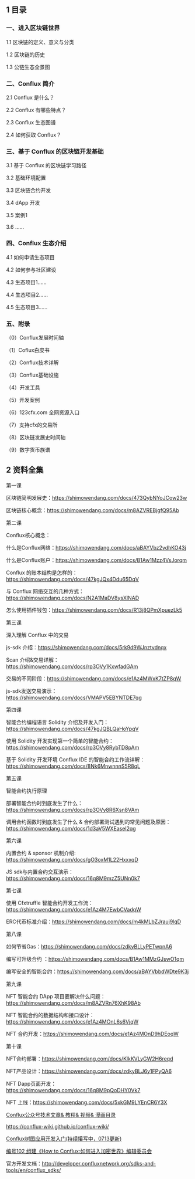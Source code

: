 ## 1 目录

### 一、进入区块链世界

1.1 区块链的定义、意义与分类

1.2 区块链的历史

1.3 公链生态全景图

### 二、Conflux 简介

2.1 Conflux 是什么？

2.2 Conflux 有哪些特点？

2.3 Conflux 生态图谱

2.4 如何获取 Conflux？

### 三、基于 Conflux 的区块链开发基础

3.1 基于 Conflux 的区块链学习路径

3.2 基础环境配置

3.3 区块链合约开发

3.4 dApp 开发

3.5 案例1

3.6 ……

### 四、Conflux 生态介绍

4.1 如何申请生态项目

4.2 如何参与社区建设

4.3 生态项目1……

4.4 生态项目2……

4.5 生态项目3……

### 五、附录

（0）Conflux发展时间轴

（1）Coflux白皮书

（2）Conflux技术详解

（3）Conflux基础设施

（4）开发工具

（5）开发案例

（6）123cfx.com 全网资源入口

（7）支持cfx的交易所

（8）区块链发展史时间轴

（9）数字货币族谱

## 2 资料全集

第一课

区块链简明发展史：https://shimowendang.com/docs/473QybNYoJCow23w

区块链核心概念：https://shimowendang.com/docs/m8AZVREBjgfQ95Ab

第二课

Conflux核心概念： 

什么是Conflux网络：https://shimowendang.com/docs/aBAYVbz2vdhKO43j

什么是Conflux账户：https://shimowendang.com/docs/B1Aw1Mzz4VsJorqm

Conflux 的账本结构是怎样的：https://shimowendang.com/docs/47kgJQx4Ddu65DqV

与 Conflux 网络交互的几种方式：https://shimowendang.com/docs/N2A1MaDV8ysXlNAD

怎么使用插件钱包：https://shimowendang.com/docs/R13j8QPmXpuezLk5

第三课

深入理解 Conflux 中的交易

js-sdk 介绍：https://shimowendang.com/docs/5rk9d9WJnztvdnqx

Scan 介绍&交易详解：https://shimowendang.com/docs/rp3OVy1KxwfadGAm

交易的不同阶段：https://shimowendang.com/docs/e1Az4MWxK7tZP8qW

js-sdk发送交易演示：https://shimowendang.com/docs/VMAPV5EBYNTDE7qg

第四课

智能合约编程语言 Solidity 介绍及开发入门：https://shimowendang.com/docs/47kgJQBLQaHoYpqV

使用 Solidity 开发实现第一个简单的智能合约：https://shimowendang.com/docs/rp3OVy8RybTD8pAm

基于 Solidity 开发环境 Conflux IDE 的智能合约工作流详解：https://shimowendang.com/docs/8Nk6MnwnnnS5R8qL

第五课

智能合约执行原理

部署智能合约时到底发生了什么：https://shimowendang.com/docs/rp3OVy8R6Xsn8VAm

调用合约函数时到底发生了什么 & 合约部署测试遇到的常见问题及原因：https://shimowendang.com/docs/1d3aV5WXEasel2qg

第六课

内置合约 & sponsor 机制介绍: https://shimowendang.com/docs/gO3oxM1L22HxxxqD

JS sdk与内置合约交互演示：https://shimowendang.com/docs/16q8M9mzZ5UNn0k7

第七课

使用 Cfxtruffle 智能合约开发工作流：https://shimowendang.com/docs/e1Az4M7EwbCVadqW

ERC代币标准介绍：https://shimowendang.com/docs/m4kMLbZJrauj9lqD

第八课

如何节省Gas：https://shimowendang.com/docs/zdkyBLLyPETwpnA6

编写可升级合约 ：https://shimowendang.com/docs/B1Aw1MMzGJswO1qm

编写安全的智能合约：https://shimowendang.com/docs/aBAYVbbdWDte9K3j

第九课

NFT 智能合约 DApp 项目要解决什么问题：https://shimowendang.com/docs/m8AZVRn76XhK98Ab

NFT 智能合约的数据结构和接口设计：https://shimowendang.com/docs/e1Az4MOnL6s6VjqW

NFT 合约开发：https://shimowendang.com/docs/e1Az4MOnD9hDEoqW

第十课

NFT合约部署：https://shimowendang.com/docs/KlkKVLyGW2H6reqd

NFT产品设计：https://shimowendang.com/docs/zdkyBLJ6y1FPyQA6

NFT Dapp页面开发：https://shimowendang.com/docs/16q8M9pQoDHY0Vk7

NFT 上线：https://shimowendang.com/docs/5xkGM9LYEnCR6Y3X



[Conflux公众号技术文章& 教程& 视频& 漫画目录](https://shimowendang.com/sheets/913JVX0avGt61j3E/MODOC)

https://conflux-wiki.github.io/conflux-wiki/

[Conflux树图应用开发入门(持续攥写中，0713更新)](https://shimowendang.com/docs/dGxr6RdkpdWDpWqx)

[编号102 组建《How to Conflux:如何进入加密世界》编辑委员会](https://shimowendang.com/docs/N2A1Ma9pxziQb0AD)

官方开发文档：http://developer.confluxnetwork.org/sdks-and-tools/en/conflux_sdks/
